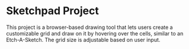 # Sketchpad Project
This project is a browser-based drawing tool that lets users create a customizable grid and draw on it by hovering over the cells, similar to an Etch-A-Sketch. The grid size is adjustable based on user input.

